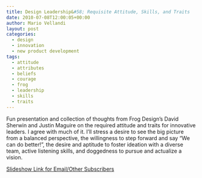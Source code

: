 ```yaml
---
title: Design Leadership&#58; Requisite Attitude, Skills, and Traits
date: 2010-07-08T12:00:05+00:00
author: Mario Vellandi
layout: post
categories:
  - design
  - innovation
  - new product development
tags:
  - attitude
  - attributes
  - beliefs
  - courage
  - frog
  - leadership
  - skills
  - traits
---
```

Fun presentation and collection of thoughts from Frog Design&#8217;s David Sherwin and Justin Maguire on the required attitude and traits for innovative leaders. I agree with much of it. I&#8217;ll stress a desire to see the big picture from a balanced perspective, the willingness to step forward and say &#8220;We can do better!&#8221;, the desire and aptitude to foster ideation with a diverse team, active listening skills, and doggedness to pursue and actualize a vision.

[Slideshow Link for Email/Other Subscribers](http://www.slideshare.net/frogdesign/work-in-progress-thoughts-on-design-leadership?from=ss_embed)
